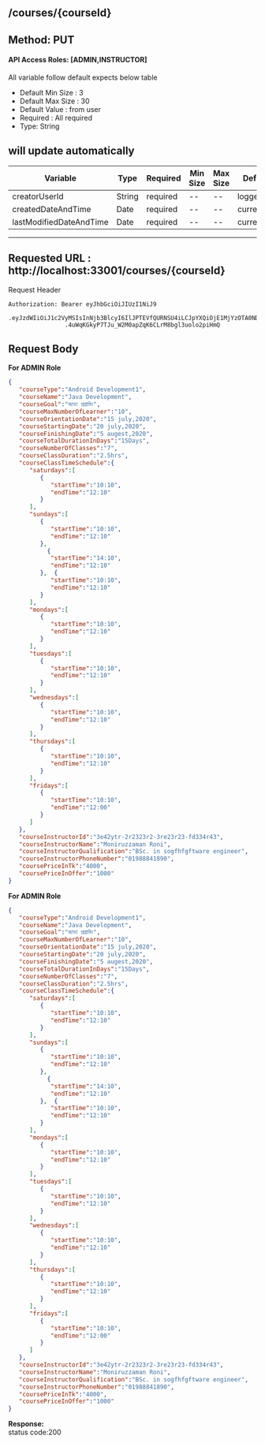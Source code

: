 
##  /courses/{courseId}

## Method: PUT
#### API Access Roles: [ADMIN,INSTRUCTOR]
All variable follow  default expects below table
* Default Min Size : 3
* Default Max Size : 30
* Default Value : from user
* Required : All required
* Type: String

## will update automatically
Variable  | Type | Required | Min Size | Max Size | Default value
------------- | ------------- | ------------- | ------------- | ------------- | -------------
creatorUserId  | String  | required | -- | -- | loggedUserId
createdDateAndTime  | Date  | required | -- | -- | currentDateTime
lastModifiedDateAndTime  | Date  | required | -- | -- | currentDateTime


---
Requested URL : http://localhost:33001/courses/{courseId}<br>
---
Request Header
```
Authorization: Bearer eyJhbGciOiJIUzI1NiJ9
                .eyJzdWIiOiJ1c2VyMSIsInNjb3BlcyI6IlJPTEVfQURNSU4iLCJpYXQiOjE1MjYzOTA0NDMsImV4cCI6MTUyNjQwODQ0M30
                .4uWqKGkyP7TJu_W2M0apZqK6CLrM8bgl3uolo2piHmQ
```
Request Body
--
**For ADMIN Role**
```json
{
   "courseType":"Android Development1",
   "courseName":"Java Development",
   "courseGoal":"জাভা প্রগ্রামিং",
   "courseMaxNumberOfLearner":"10",
   "courseOrientationDate":"15 july,2020",
   "courseStartingDate":"20 july,2020",
   "courseFinishingDate":"5 augest,2020",
   "courseTotalDurationInDays":"15Days",
   "courseNumberOfClasses":"7",
   "courseClassDuration":"2.5hrs",
   "courseClassTimeSchedule":{
      "saturdays":[
         {
            "startTime":"10:10",
            "endTime":"12:10"
         }
      ],
      "sundays":[
         {
            "startTime":"10:10",
            "endTime":"12:10"
         },
           {
            "startTime":"14:10",
            "endTime":"12:10"
         },  {
            "startTime":"10:10",
            "endTime":"12:10"
         }
      ],
      "mondays":[
         {
            "startTime":"10:10",
            "endTime":"12:10"
         }
      ],
      "tuesdays":[
         {
            "startTime":"10:10",
            "endTime":"12:10"
         }
      ],
      "wednesdays":[
         {
            "startTime":"10:10",
            "endTime":"12:10"
         }
      ],
      "thursdays":[
         {
            "startTime":"10:10",
            "endTime":"12:10"
         }
      ],
      "fridays":[
         {
            "startTime":"10:10",
            "endTime":"12:00"
         }
      ]
   },
   "courseInstructorId":"3e42ytr-2r2323r2-3re23r23-fd334r43",
   "courseInstructorName":"Moniruzzaman Roni",
   "courseInstructorQualification":"BSc. in sogfhfgftware engineer",
   "courseInstructorPhoneNumber":"01988841890",
   "coursePriceInTk":"4000",
   "coursePriceInOffer":"1000"
}
```

**For ADMIN Role**
```json
{
   "courseType":"Android Development1",
   "courseName":"Java Development",
   "courseGoal":"জাভা প্রগ্রামিং",
   "courseMaxNumberOfLearner":"10",
   "courseOrientationDate":"15 july,2020",
   "courseStartingDate":"20 july,2020",
   "courseFinishingDate":"5 augest,2020",
   "courseTotalDurationInDays":"15Days",
   "courseNumberOfClasses":"7",
   "courseClassDuration":"2.5hrs",
   "courseClassTimeSchedule":{
      "saturdays":[
         {
            "startTime":"10:10",
            "endTime":"12:10"
         }
      ],
      "sundays":[
         {
            "startTime":"10:10",
            "endTime":"12:10"
         },
           {
            "startTime":"14:10",
            "endTime":"12:10"
         },  {
            "startTime":"10:10",
            "endTime":"12:10"
         }
      ],
      "mondays":[
         {
            "startTime":"10:10",
            "endTime":"12:10"
         }
      ],
      "tuesdays":[
         {
            "startTime":"10:10",
            "endTime":"12:10"
         }
      ],
      "wednesdays":[
         {
            "startTime":"10:10",
            "endTime":"12:10"
         }
      ],
      "thursdays":[
         {
            "startTime":"10:10",
            "endTime":"12:10"
         }
      ],
      "fridays":[
         {
            "startTime":"10:10",
            "endTime":"12:00"
         }
      ]
   },
   "courseInstructorId":"3e42ytr-2r2323r2-3re23r23-fd334r43",
   "courseInstructorName":"Moniruzzaman Roni",
   "courseInstructorQualification":"BSc. in sogfhfgftware engineer",
   "courseInstructorPhoneNumber":"01988841890",
   "coursePriceInTk":"4000",
   "coursePriceInOffer":"1000"
}
```

**Response:** <br>
status code:200

